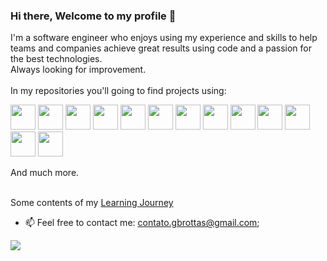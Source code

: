 ### Hi there, Welcome to my profile 👋
  I'm a software engineer who enjoys using my experience and skills to help teams and companies achieve great results using code and a passion for the best technologies. <br/> 
  Always looking for improvement.
  <br/> <br/> 
  In my repositories you'll going to find projects using: <br/> 
  <div>
    <img src="https://cdn.jsdelivr.net/gh/devicons/devicon/icons/javascript/javascript-original.svg" width="40px" />
    <img src="https://cdn.jsdelivr.net/gh/devicons/devicon/icons/typescript/typescript-original.svg"  width="40px" />
    <img src="https://cdn.jsdelivr.net/gh/devicons/devicon/icons/python/python-original.svg" width="40px" />
    <img src="https://cdn.jsdelivr.net/gh/devicons/devicon/icons/go/go-original.svg" width="40px" />
    <img src="https://cdn.jsdelivr.net/gh/devicons/devicon/icons/react/react-original.svg" width="40px" />
    <img src="https://cdn.jsdelivr.net/gh/devicons/devicon/icons/nextjs/nextjs-original-wordmark.svg" width="40px" />
    <img src="https://cdn.jsdelivr.net/gh/devicons/devicon/icons/nodejs/nodejs-original.svg" width="40px" />
    <img src="https://cdn.jsdelivr.net/gh/devicons/devicon/icons/graphql/graphql-plain-wordmark.svg" width="40px" />
    <img src="https://user-images.githubusercontent.com/63565773/158056419-bead7734-70dd-4bbb-885e-ccc54a9c872c.jpg" width="40px" />
    <img src="https://cdn.jsdelivr.net/gh/devicons/devicon/icons/terraform/terraform-original.svg" width="40px" />
    <img src="https://cdn.jsdelivr.net/gh/devicons/devicon/icons/docker/docker-original.svg" width="40px" />
    <img src="https://cdn.jsdelivr.net/gh/devicons/devicon/icons/kubernetes/kubernetes-plain.svg" width="40px" />
    <img src="https://cdn.jsdelivr.net/gh/devicons/devicon/icons/argocd/argocd-original.svg" width="40px" />
          
          
  </div>

  And much more.<br/> <br/> 
  
  Some contents of my [Learning Journey](https://gabrielbrotas.github.io/Advanced-Journey/)

- 📫 Feel free to contact me: contato.gbrottas@gmail.com;

<div>
  <a href="https://www.linkedin.com/in/gabriel-brotas" target="_blank" rel="noopener noreferrer">
    <img src="https://img.shields.io/badge/LinkedIn-0077B5?style=for-the-badge&logo=linkedin&logoColor=white" target="_blank" rel="noopener noreferrer">
  </a>
</div
